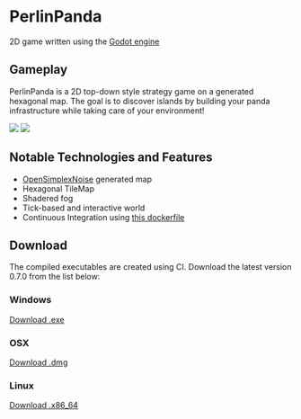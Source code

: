 # PerlinPanda

2D game written using the [Godot engine](https://godotengine.org/)

## Gameplay
PerlinPanda is a 2D top-down style strategy game on a generated hexagonal map.
The goal is to discover islands by building your panda infrastructure while taking care of your environment!

![](https://raw.githubusercontent.com/AnJ95/PerlinPanda/master/README/shot_01.png")
![](https://github.com/AnJ95/PerlinPanda/master/README/shot_02.png")

## Notable Technologies and Features
* [OpenSimplexNoise](https://godotengine.org/article/simplex-noise-lands-godot-31) generated map
* Hexagonal TileMap
* Shadered fog
* Tick-based and interactive world
* Continuous Integration using [this dockerfile](https://github.com/GameDrivenDesign/docker-godot-export)

## Download

The compiled executables are created using CI.
Download the latest version 0.7.0 from the list below:

### Windows ###
[Download .exe](https://github.com/AnJ95/PerlinPanda/blob/master/build/perlinpanda_0.7.0.0_windows.zip)

### OSX ###
[Download .dmg](https://github.com/AnJ95/PerlinPanda/blob/master/build/perlinpanda_0.7.0.0_osx.zip)

### Linux ###
[Download .x86_64](https://github.com/AnJ95/PerlinPanda/blob/master/build/perlinpanda_0.7.0.0_linux.zip)
